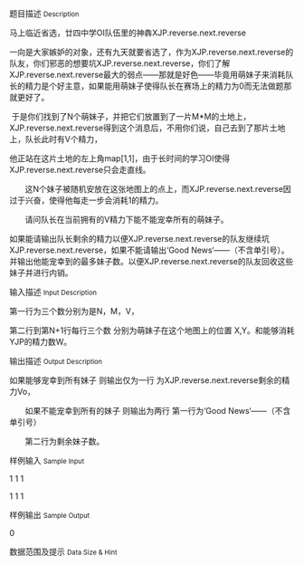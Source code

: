 <div class="panel panel-default">
<div class="area-title">
<span>
题目描述
<small>Description</small>
</span></div>
<div class="panel-body">

<p>马上临近省选，廿四中学OI队伍里的神犇<span>XJP.reverse.next.reverse</span></p>
<p>一向是大家嫉妒的对象，还有九天就要省选了，作为<span>XJP.reverse.next.reverse</span>的队友，你们邪恶的想要坑<span>XJP.reverse.next.reverse</span>，你们了解<span>XJP.reverse.next.reverse</span>最大的弱点——那就是好色——毕竟用萌妹子来消耗队长的精力是个好主意，如果能用萌妹子使得队长在赛场上的精力为0而无法做题那就更好了。</p>
<p> 于是你们找到了N个萌妹子，并把它们放置到了一片M*M的土地上，<span>XJP.reverse.next.reverse</span>得到这个消息后，不用你们说，自己去到了那片土地上，队长此时有V个精力，</p>
<p>他正站在这片土地的左上角map[1,1]，由于长时间的学习OI使得<span>XJP.reverse.next.reverse</span>只会走直线。</p>
<p>       这N个妹子被随机安放在这张地图上的点上，而<span>XJP.reverse.next.reverse</span>因过于兴奋，使得他每走一步会消耗1的精力。</p>
<p>       请问队长在当前拥有的V精力下能不能宠幸所有的萌妹子。</p>
<p>如果能请输出队长剩余的精力以便<span>XJP.reverse.next.reverse</span>的队友继续坑<span>XJP.reverse.next.reverse</span>，如果不能请输出‘Good News‘——（不含单引号）。并输出他能宠幸到的最多妹子数。以便<span>XJP.reverse.next.reverse</span>的队友回收这些妹子并进行内销。</p>

</div>
</div>

<div class="panel panel-default">
<div class="area-title">
<span>
输入描述
<small>Input Description</small>
</span></div>
<div class="panel-body">
<p>第一行为三个数分别为是N，M，V，</p>
<p>第二行到第N+1行每行三个数 分别为萌妹子在这个地图上的位置 X,Y。和能够消耗YJP的精力数W。</p>

</div>
</div>
<div  class="panel panel-default">
<div class="area-title">
<span>
输出描述
<small>Output Description</small>
</span></div>
<div class="panel-body">

<p>如果能够宠幸到所有妹子 则输出仅为一行 为<span>XJP.reverse.next.reverse</span>剩余的精力Vo，</p>
<p>&nbsp;&nbsp;&nbsp;&nbsp;&nbsp;&nbsp; 如果不能宠幸到所有的妹子 则输出为两行 第一行为&lsquo;Good News&lsquo;&mdash;&mdash;（不含单引号）</p>
<p>&nbsp;&nbsp;&nbsp;&nbsp;&nbsp;&nbsp; 第二行为剩余妹子数。</p>

</div>
</div>


<div class="panel panel-default">
<div class="area-title">
<span>
样例输入
<small>Sample Input</small>
</span></div>
<div class="panel-body">
<p>1 1 1</p>
<p>1 1 1</p>

</div>
</div>

<div class="panel panel-default">
<div class="area-title">
<span>
样例输出
<small>Sample Output</small>
</span></div>
<div class="panel-body">
<p>0</p>

</div>
</div>

<div class="panel panel-default">
<div class="area-title">
<span>
数据范围及提示
<small>Data Size & Hint</small>
</span></div>
<div class="panel-body">
<p>      </p>
</div>
</div>